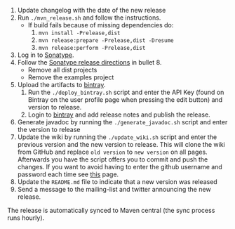 1. Update changelog with the date of the new release
1. Run `./mvn_release.sh` and follow the instructions.
	* If build fails because of missing dependencies do:
		1. `mvn install -Prelease,dist`
		1. `mvn release:prepare -Prelease,dist -Dresume`
		1. `mvn release:perform -Prelease,dist`
1. Log in to [Sonatype](https://oss.sonatype.org).
1. Follow the [Sonatype release directions](https://docs.sonatype.org/display/Repository/Sonatype+OSS+Maven+Repository+Usage+Guide) in bullet 8.
	* Remove all dist projects
	* Remove the examples project
1. Upload the artifacts to [bintray](https://bintray.com/johanhaleby/generic/rest-assured).
	1. Run the `./deploy_bintray.sh` script and enter the API Key (found on Bintray on the user profile page when pressing the edit button) and version to release.
	1. Login to [bintray](http://bintray.com) and add release notes and publish the release.
1. Generate javadoc by running the `./generate_javadoc.sh` script and enter the version to release
1. Update the wiki by running the `./update_wiki.sh` script and enter the previous version and the new version to release. This will clone the wiki from GitHub and replace `old version` to `new version` on all pages. Afterwards you have the script offers you to commit and push the changes. If you want to avoid having to enter the github username and password each time see [this](https://help.github.com/articles/caching-your-github-password-in-git/) page.
1. Update the `README.md` file to indicate that a new version was released
1. Send a message to the mailing-list and twitter announcing the new release.

The release is automatically synced to Maven central (the sync process runs hourly).